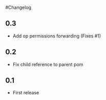 #Changelog

## 0.3

* Add op permissions forwarding (Fixes #1)

## 0.2

* Fix child reference to parent pom

## 0.1

* First release
